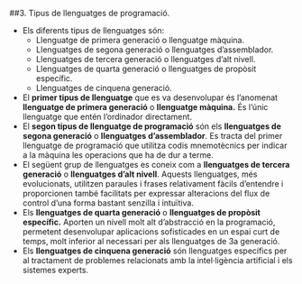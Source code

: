 ##3. Tipus de llenguatges de programació.
  - Els diferents tipus de llenguatges són:
    - Llenguatge de primera generació o llenguatge màquina.
    - Llenguatges de segona generació o llenguatges d’assemblador.
    - Llenguatges de tercera generació o llenguatges d’alt nivell.
    - Llenguatges de quarta generació o llenguatges de propòsit específic.
    - Llenguatges de cinquena generació.
  - El **primer tipus de llenguatge** que es va desenvolupar és l’anomenat
    **llenguatge de primera generació** o **llenguatge màquina.** 
    És l’únic llenguatge que entén l’ordinador directament.
  - El **segon tipus de llenguatge de programació** són els **llenguatges de segona
    generació** o **llenguatges d’assemblador**. Es tracta del primer llenguatge de
    programació que utilitza codis mnemotècnics per indicar a la màquina les
    operacions que ha de dur a terme.
  - El següent grup de llenguatges es coneix com a **llenguatges de tercera generació** o **llenguatges d’alt nivell**. Aquests      llenguatges, més evolucionats, utilitzen paraules i frases relativament fàcils d’entendre i
    proporcionen també facilitats per expressar alteracions del flux de control
    d’una forma bastant senzilla i intuïtiva.
  - Els **llenguatges de quarta generació** o **llenguatges de propòsit específic.**
    Aporten un nivell molt alt d’abstracció en la programació, permetent
    desenvolupar aplicacions sofisticades en un espai curt de temps, molt inferior
    al necessari per als llenguatges de 3a generació.
  - Els **llenguatges de cinquena generació** són llenguatges específics per al
    tractament de problemes relacionats amb la intel·ligència artificial i els
    sistemes experts.
